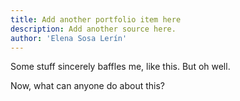 ```yaml
---
title: Add another portfolio item here
description: Add another source here.
author: 'Elena Sosa Lerín'
---
```


Some stuff sincerely baffles me, like this. But oh well.

Now, what can anyone do about this?




